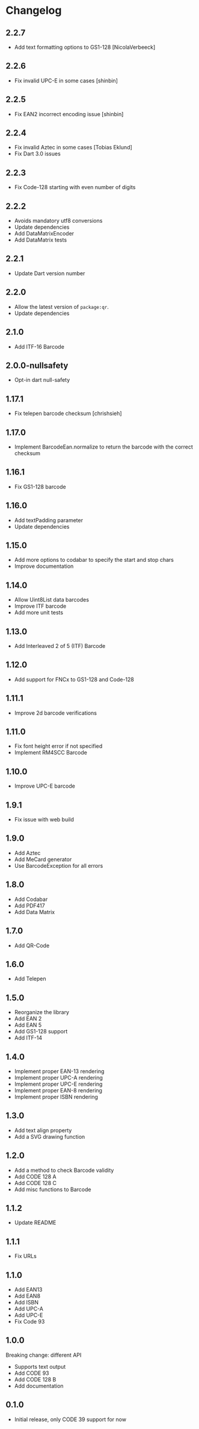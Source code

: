 # Changelog

## 2.2.7

- Add text formatting options to GS1-128 [NicolaVerbeeck]

## 2.2.6

- Fix invalid UPC-E in some cases [shinbin]

## 2.2.5

- Fix EAN2 incorrect encoding issue [shinbin]

## 2.2.4

- Fix invalid Aztec in some cases [Tobias Eklund]
- Fix Dart 3.0 issues

## 2.2.3

- Fix Code-128 starting with even number of digits

## 2.2.2

- Avoids mandatory utf8 conversions
- Update dependencies
- Add DataMatrixEncoder
- Add DataMatrix tests

## 2.2.1

- Update Dart version number

## 2.2.0

- Allow the latest version of `package:qr`.
- Update dependencies

## 2.1.0

- Add ITF-16 Barcode

## 2.0.0-nullsafety

- Opt-in dart null-safety

## 1.17.1

- Fix telepen barcode checksum [chrishsieh]

## 1.17.0

- Implement BarcodeEan.normalize to return the barcode with the correct checksum

## 1.16.1

- Fix GS1-128 barcode

## 1.16.0

- Add textPadding parameter
- Update dependencies

## 1.15.0

- Add more options to codabar to specify the start and stop chars
- Improve documentation

## 1.14.0

- Allow Uint8List data barcodes
- Improve ITF barcode
- Add more unit tests

## 1.13.0

- Add Interleaved 2 of 5 (ITF) Barcode

## 1.12.0

- Add support for FNCx to GS1-128 and Code-128

## 1.11.1

- Improve 2d barcode verifications

## 1.11.0

- Fix font height error if not specified
- Implement RM4SCC Barcode

## 1.10.0

- Improve UPC-E barcode

## 1.9.1

- Fix issue with web build

## 1.9.0

- Add Aztec
- Add MeCard generator
- Use BarcodeException for all errors

## 1.8.0

- Add Codabar
- Add PDF417
- Add Data Matrix

## 1.7.0

- Add QR-Code

## 1.6.0

- Add Telepen

## 1.5.0

- Reorganize the library
- Add EAN 2
- Add EAN 5
- Add GS1-128 support
- Add ITF-14

## 1.4.0

- Implement proper EAN-13 rendering
- Implement proper UPC-A rendering
- Implement proper UPC-E rendering
- Implement proper EAN-8 rendering
- Implement proper ISBN rendering

## 1.3.0

- Add text align property
- Add a SVG drawing function

## 1.2.0

- Add a method to check Barcode validity
- Add CODE 128 A
- Add CODE 128 C
- Add misc functions to Barcode

## 1.1.2

- Update README

## 1.1.1

- Fix URLs

## 1.1.0

- Add EAN13
- Add EAN8
- Add ISBN
- Add UPC-A
- Add UPC-E
- Fix Code 93

## 1.0.0

Breaking change: different API

- Supports text output
- Add CODE 93
- Add CODE 128 B
- Add documentation

## 0.1.0

- Initial release, only CODE 39 support for now
